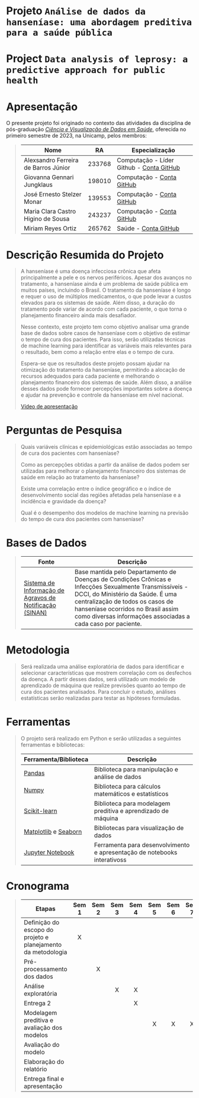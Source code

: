 # Projeto `Análise de dados da hanseníase: uma abordagem preditiva para a saúde pública`

# Project `Data analysis of leprosy: a predictive approach for public health`

# Apresentação

O presente projeto foi originado no contexto das atividades da disciplina de pós-graduação [*Ciência e Visualização de Dados em Saúde*](https://github.com/datasci4health/home), oferecida no primeiro semestre de 2023, na Unicamp, pelos membros:

> |Nome  | RA | Especialização|
> |--|--|--|
> | Alexsandro Ferreira de Barros Júnior  | 233768  | Computação - Líder Github - [Conta GitHub](https://github.com/alexbjr) |
> | Giovanna Gennari Jungklaus  | 198010  | Computação - [Conta GitHub](https://github.com/gigennari)|
> | José Ernesto Stelzer Monar  | 139553  | Computação - [Conta GitHub](https://github.com/stelzer-monar)|
> | Maria Clara Castro Higino de Sousa  | 243237  | Computação - [Conta GitHub](https://github.com/mc-castro)|
> | Miriam Reyes Ortiz  | 265762  | Saúde - [Conta GitHub](https://github.com/MiriamOrtiz)|


# Descrição Resumida do Projeto
> A hanseníase é uma doença infecciosa crônica que afeta principalmente a pele e os nervos periféricos. Apesar dos avanços no tratamento, a hanseníase ainda é um problema de saúde pública em muitos países, incluindo o Brasil. O tratamento da hanseníase é longo e requer o uso de múltiplos medicamentos, o que pode levar a custos elevados para os sistemas de saúde. Além disso, a duração do tratamento pode variar de acordo com cada paciente, o que torna o planejamento financeiro ainda mais desafiador.
>
> Nesse contexto, este projeto tem como objetivo analisar uma grande base de dados sobre casos de hanseníase com o objetivo de estimar o tempo de cura dos pacientes. Para isso, serão utilizadas técnicas de machine learning para identificar as variáveis mais relevantes para o resultado, bem como a relação entre elas e o tempo de cura.
>
> Espera-se que os resultados deste projeto possam ajudar na otimização do tratamento da hanseníase, permitindo a alocação de recursos adequados para cada paciente e melhorando o planejamento financeiro dos sistemas de saúde. Além disso, a análise desses dados pode fornecer percepções importantes sobre a doença e ajudar na prevenção e controle da hanseníase em nível nacional.
> 
> [Vídeo de apresentação](https://drive.google.com/file/d/1LdYcPP0i0cjiHvt-HNTh64a2jiKPNRNR/view?usp=sharing)

# Perguntas de Pesquisa
> Quais variáveis clínicas e epidemiológicas estão associadas ao tempo de cura dos pacientes com hanseníase?
>
> Como as percepções obtidas a partir da análise de dados podem ser utilizadas para melhorar o planejamento financeiro dos sistemas de saúde em relação ao tratamento da hanseníase?
>
> Existe uma correlação entre o índice geográfico e o índice de desenvolvimento social das regiões afetadas pela hanseníase e a incidência e gravidade da doença?
>
> Qual é o desempenho dos modelos de machine learning na previsão do tempo de cura dos pacientes com hanseníase?

# Bases de Dados
> |Fonte | Descrição|
> |--|--|
> |[Sistema de Informação de Agravos de Notificação (SINAN)](http://indicadoreshanseniase.aids.gov.br) |Base mantida pelo Departamento de Doenças de Condições Crônicas e Infecções Sexualmente Transmissíveis - DCCI, do Ministério da Saúde. É uma centralização de todos os casos de hanseníase ocorridos no Brasil assim como diversas informações associadas a cada caso por paciente.| 

# Metodologia
> Será realizada uma análise exploratória de dados para identificar e selecionar características que mostrem correlação com os desfechos da doença. A partir desses dados, será utilizado um modelo de aprendizado de máquina que realize previsões quanto ao tempo de cura dos pacientes analisados. Para concluir o estudo, análises estatísticas serão realizadas para testar as hipóteses formuladas. 

# Ferramentas
> O projeto será realizado em Python e serão utilizadas a seguintes ferramentas e bibliotecas:
>
> |Ferramenta/Biblioteca | Descrição|
> |--|--|
> |[Pandas](https://pandas.pydata.org/) |Biblioteca para manipulação e análise de dados| 
> |[Numpy](https://numpy.org/) |Biblioteca para cálculos matemáticos e estatísticos| 
> |[Scikit-learn](https://scikit-learn.org/stable/) |Biblioteca para modelagem preditiva e aprendizado de máquina| 
> |[Matplotlib](https://matplotlib.org/) e [Seaborn](https://seaborn.pydata.org/) |Bibliotecas para visualização de dados| 
> |[Jupyter Notebook](https://jupyter.org/) |Ferramenta para desenvolvimento e apresentação de notebooks interativoss| 

# Cronograma
> |Etapas | Sem 1 | Sem 2| Sem 3| Sem 4| Sem 5| Sem 6| Sem 7| Sem 8| Sem 9| Sem 10|
> |--|:--:|:--:|:--:|:--:|:--:|:--:|:--:|:--:|:--:|:--:|
> | Definição do escopo do projeto e planejamento da metodologia  | X |  |  |  |  |  |  |  |  |  |
> | Pré-processamento dos dados  |  | X |  |  |  |  |  |  |  |  |
> | Análise exploratória|  |  | X | X |  |  |  |  |  |  |
> | Entrega 2  |  |  |  | X |  |  |  |  |  |  |
> | Modelagem preditiva e avaliação dos modelos  |  |  |  |  | X | X | X |  |  |  |
> | Avaliação do modelo  |  |  |  |  |  |  |  | X |  |  |
> | Elaboração do relatório  |  |  |  |  |  |  |  |  | X |  |
> | Entrega final e apresentação  |  |  |  |  |  |  |  |  |  | X |
